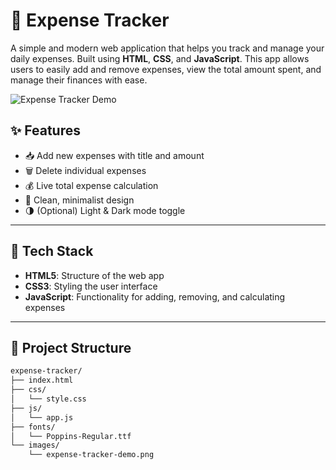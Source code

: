 # 💸 Expense Tracker

A simple and modern web application that helps you track and manage your daily expenses. Built using **HTML**, **CSS**, and **JavaScript**. This app allows users to easily add and remove expenses, view the total amount spent, and manage their finances with ease.

![Expense Tracker Demo]([images/expense-tracker-demo.png](https://github.com/Devine-swastik/Expense-Tracker/blob/main/images/expense-tracker-demo.jpg))

## ✨ Features

- 📥 Add new expenses with title and amount
- 🗑️ Delete individual expenses
- 💰 Live total expense calculation
- 🎨 Clean, minimalist design
- 🌗 (Optional) Light & Dark mode toggle

---

## 🚀 Tech Stack

- **HTML5**: Structure of the web app
- **CSS3**: Styling the user interface
- **JavaScript**: Functionality for adding, removing, and calculating expenses

---

## 📂 Project Structure

```bash
expense-tracker/
├── index.html
├── css/
│   └── style.css
├── js/
│   └── app.js
├── fonts/
│   └── Poppins-Regular.ttf
└── images/
    └── expense-tracker-demo.png
